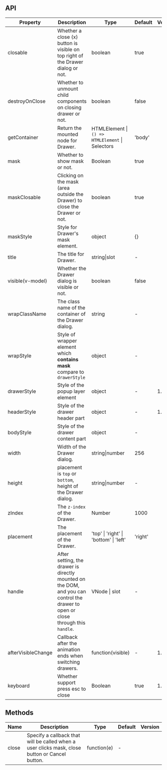 ## API

| Property | Description | Type | Default | Version |
| --- | --- | --- | --- | --- |
| closable | Whether a close (x) button is visible on top right of the Drawer dialog or not. | boolean | true |  |
| destroyOnClose | Whether to unmount child components on closing drawer or not. | boolean | false |  |
| getContainer | Return the mounted node for Drawer. | HTMLElement \| `() => HTMLElement` \| Selectors | 'body' |  |
| mask | Whether to show mask or not. | Boolean | true |  |
| maskClosable | Clicking on the mask (area outside the Drawer) to close the Drawer or not. | boolean | true |  |
| maskStyle | Style for Drawer's mask element. | object | {} |  |
| title | The title for Drawer. | string\|slot | - |  |
| visible(v-model) | Whether the Drawer dialog is visible or not. | boolean | false |  |
| wrapClassName | The class name of the container of the Drawer dialog. | string | - |  |
| wrapStyle | Style of wrapper element which **contains mask** compare to `drawerStyle` | object | - |  |
| drawerStyle | Style of the popup layer element | object | - | 1.4.11 |
| headerStyle | Style of the drawer header part | object | - | 1.5.0 |
| bodyStyle | Style of the drawer content part | object | - |  |
| width | Width of the Drawer dialog. | string\|number | 256 |  |
| height | placement is `top` or `bottom`, height of the Drawer dialog. | string\|number | - |  |
| zIndex | The `z-index` of the Drawer. | Number | 1000 |  |
| placement | The placement of the Drawer. | 'top' \| 'right' \| 'bottom' \| 'left' | 'right' |  |
| handle | After setting, the drawer is directly mounted on the DOM, and you can control the drawer to open or close through this `handle`. | VNode \| slot | - |  |
| afterVisibleChange | Callback after the animation ends when switching drawers. | function(visible) | - | 1.5.0 |
| keyboard | Whether support press esc to close | Boolean | true | 1.5.0 |

## Methods

| Name | Description | Type | Default | Version |
| --- | --- | --- | --- | --- |
| close | Specify a callback that will be called when a user clicks mask, close button or Cancel button. | function(e) | - |  |
